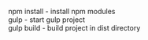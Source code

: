 npm install - install npm modules <br/>
gulp - start gulp project <br/>
gulp build - build project in dist directory <br/>
